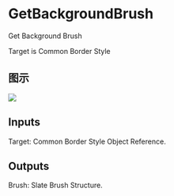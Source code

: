 # GetBackgroundBrush

Get Background Brush

Target is Common Border Style

## 图示

![]($-20221218-18202267.png)

## Inputs

Target: Common Border Style Object Reference.  

## Outputs

Brush: Slate Brush Structure.

